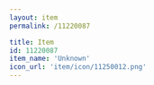 ```yaml
---
layout: item
permalink: /11220087

title: Item
id: 11220087
item_name: 'Unknown'
icon_url: 'item/icon/11250012.png'
---
```

